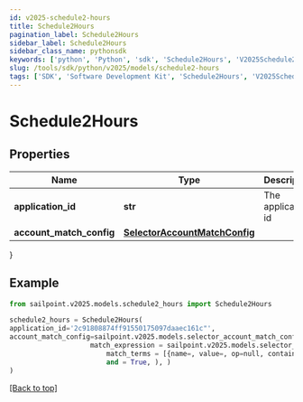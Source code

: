 ```yaml
---
id: v2025-schedule2-hours
title: Schedule2Hours
pagination_label: Schedule2Hours
sidebar_label: Schedule2Hours
sidebar_class_name: pythonsdk
keywords: ['python', 'Python', 'sdk', 'Schedule2Hours', 'V2025Schedule2Hours'] 
slug: /tools/sdk/python/v2025/models/schedule2-hours
tags: ['SDK', 'Software Development Kit', 'Schedule2Hours', 'V2025Schedule2Hours']
---
```


# Schedule2Hours


## Properties

Name | Type | Description | Notes
------------ | ------------- | ------------- | -------------
**application_id** | **str** | The application id | [optional] 
**account_match_config** | [**SelectorAccountMatchConfig**](selector-account-match-config) |  | [optional] 
}

## Example

```python
from sailpoint.v2025.models.schedule2_hours import Schedule2Hours

schedule2_hours = Schedule2Hours(
application_id='2c91808874ff91550175097daaec161c"',
account_match_config=sailpoint.v2025.models.selector_account_match_config.selector_accountMatchConfig(
                    match_expression = sailpoint.v2025.models.selector_account_match_config_match_expression.selector_accountMatchConfig_matchExpression(
                        match_terms = [{name=, value=, op=null, container=true, and=false, children=[{name=businessCategory, value=Service, op=eq, container=false, and=false, children=null}]}], 
                        and = True, ), )
)

```
[[Back to top]](#) 

